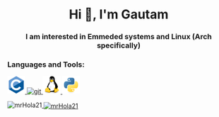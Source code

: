 <h1 align="center">Hi 👋, I'm Gautam</h1>
<h3 align="center">I am interested in Emmeded systems and Linux (Arch specifically)</h3>


<h3 align="left">Languages and Tools:</h3>
<p align="left"> <a href="https://www.cprogramming.com/" target="_blank"> <img src="https://raw.githubusercontent.com/devicons/devicon/master/icons/c/c-original.svg" alt="c" width="40" height="40"/> </a></a> <a href="https://git-scm.com/" target="_blank"> <img src="https://www.vectorlogo.zone/logos/git-scm/git-scm-icon.svg" alt="git" width="40" height="40"/> </a> <a href="https://www.linux.org/" target="_blank"> <img src="https://raw.githubusercontent.com/devicons/devicon/master/icons/linux/linux-original.svg" alt="linux" width="40" height="40"/> </a><a href="https://www.python.org" target="_blank"> <img src="https://raw.githubusercontent.com/devicons/devicon/master/icons/python/python-original.svg" alt="python" width="40" height="40"/></p>

<p><img align="left" src="https://github-readme-stats.vercel.app/api/top-langs?username=mrHola21&show_icons=true&locale=en&layout=compact" alt="mrHola21" /></p>

<p>&nbsp;<img align="center" src="https://github-readme-stats.vercel.app/api?username=mrHola21&show_icons=true&locale=en" alt="mrHola21" /></p>

